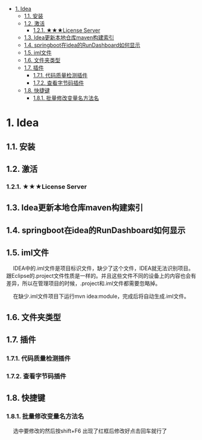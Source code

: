 
<!-- TOC -->

- [1. Idea](#1-idea)
    - [1.1. 安装](#11-安装)
    - [1.2. 激活](#12-激活)
        - [1.2.1. ★★★License Server](#121-★★★license-server)
    - [1.3. Idea更新本地仓库maven构建索引](#13-idea更新本地仓库maven构建索引)
    - [1.4. springboot在idea的RunDashboard如何显示](#14-springboot在idea的rundashboard如何显示)
    - [1.5. iml文件](#15-iml文件)
    - [1.6. 文件夹类型](#16-文件夹类型)
    - [1.7. 插件](#17-插件)
        - [1.7.1. 代码质量检测插件](#171-代码质量检测插件)
        - [1.7.2. 查看字节码插件](#172-查看字节码插件)
    - [1.8. 快捷键](#18-快捷键)
        - [1.8.1. 批量修改变量名方法名](#181-批量修改变量名方法名)

<!-- /TOC -->


# 1. Idea
<!-- 
Idea在debug模式下修改的java后，Recopile（ctrl+shift+f9）热部署失效
https://blog.csdn.net/weixin_42170236/article/details/121637717
-->


## 1.1. 安装
<!-- 

Mac idea 打不开
https://blog.csdn.net/sanmi8276/article/details/108522676
-->


## 1.2. 激活
<!-- 
IntelliJ IDEA 2020.2.3永久激活教程
https://www.yuque.com/docs/share/23fc9e41-ad96-4343-aced-a35419117d89


-->

### 1.2.1. ★★★License Server

<!-- 
*** https://www.cnblogs.com/xiang--liu/p/13883523.html
https://www.cnblogs.com/jie-fang/p/10214170.html

https://blog.csdn.net/sanmi8276/article/details/108522676

https://www.jianshu.com/p/46ac89620c0a

-->


## 1.3. Idea更新本地仓库maven构建索引
<!-- 

Idea更新本地仓库maven构建索引
https://blog.csdn.net/weixin_42325659/article/details/105649218
-->

## 1.4. springboot在idea的RunDashboard如何显示
<!-- 
https://jingyan.baidu.com/article/ce4366495a1df73773afd3d3.html
-->

## 1.5. iml文件  

&emsp; IDEA中的.iml文件是项目标识文件，缺少了这个文件，IDEA就无法识别项目。跟Eclipse的.project文件性质是一样的。并且这些文件不同的设备上的内容也会有差异，所以在管理项目的时候，.project和.iml文件都需要忽略掉。  

&emsp; 在缺少.iml文件项目下运行mvn idea:module，完成后将自动生成.iml文件。  


## 1.6. 文件夹类型
<!-- 

https://blog.csdn.net/a772304419/article/details/79680775
-->

## 1.7. 插件  
<!-- 
 Stream Trace 
https://mp.weixin.qq.com/s/-IZ9jDMXUlL4kFt-OZ-qQw
-->

### 1.7.1. 代码质量检测插件
<!-- 
https://mp.weixin.qq.com/s/UwS0oGaHR5yV5PIAHx6QZg
-->

### 1.7.2. 查看字节码插件
<!-- 

IDEA查看字节码插件
https://blog.csdn.net/qq_38826019/article/details/119273641
--> 

## 1.8. 快捷键  
<!-- 

-->

### 1.8.1. 批量修改变量名方法名  
<!-- 

https://www.pianshen.com/article/83811617038/
-->

&emsp; 选中要修改的然后按shift+F6 出现了红框后修改好点击回车就行了  
